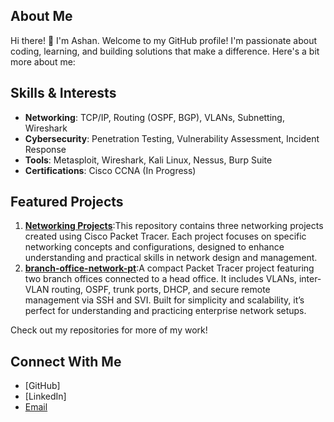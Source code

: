 ## About Me
Hi there! 👋 I'm Ashan. Welcome to my GitHub profile! I'm passionate about coding, learning, and building solutions that make a difference. Here's a bit more about me:

## Skills & Interests
- **Networking**: TCP/IP, Routing (OSPF, BGP), VLANs, Subnetting, Wireshark
- **Cybersecurity**: Penetration Testing, Vulnerability Assessment, Incident Response
- **Tools**: Metasploit, Wireshark, Kali Linux, Nessus, Burp Suite
- **Certifications**:  Cisco CCNA (In Progress)

## Featured Projects
1. **[Networking Projects](#)**:This repository contains three networking projects created using Cisco Packet Tracer. Each project focuses on specific networking concepts and configurations, designed to enhance understanding and practical skills in network design and management.
2. **[branch-office-network-pt](#)**:A compact Packet Tracer project featuring two branch offices connected to a head office. It includes VLANs, inter-VLAN routing, OSPF, trunk ports, DHCP, and secure remote management via SSH and SVI. Built for simplicity and scalability, it’s perfect for understanding and practicing enterprise network setups.

Check out my repositories for more of my work!

## Connect With Me
- [GitHub]
- [LinkedIn]
- [Email](ashanweerasinghe111@gmail.com)


